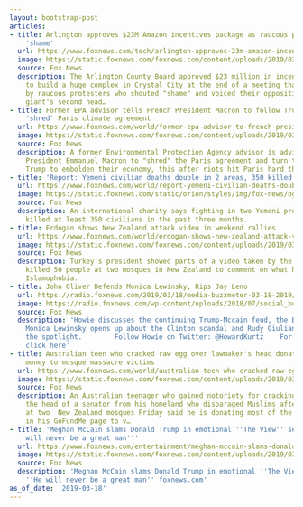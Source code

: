```yaml
---
layout: bootstrap-post
articles:
- title: Arlington approves $23M Amazon incentives package as raucous protesters shout
    'shame'
  url: https://www.foxnews.com/tech/arlington-approves-23m-amazon-incentives-package-as-raucous-protesters-shout-shame
  image: https://static.foxnews.com/foxnews.com/content/uploads/2019/02/543493-amazon-boxes.jpg
  source: Fox News
  description: The Arlington County Board approved $23 million in incentives for Amazon
    to build a huge complex in Crystal City at the end of a meeting that was interrupted
    by raucous protesters who shouted "shame" and voiced their opposition to the tech
    giant's second head…
- title: Former EPA advisor tells French President Macron to follow Trump's lead,
    'shred' Paris climate agreement
  url: https://www.foxnews.com/world/former-epa-advisor-to-french-president-macron-shred-paris-climate-agreement
  image: https://static.foxnews.com/foxnews.com/content/uploads/2019/03/ContentBroker_contentid-eaf6521a5625470dae48b9390848f43b.png
  source: Fox News
  description: A former Environmental Protection Agency advisor is advising French
    President Emmanuel Macron to "shred" the Paris agreement and turn to President
    Trump to embolden their economy, this after riots hit Paris hard this weekend.
- title: 'Report: Yemeni civilian deaths double in 2 areas, 350 killed'
  url: https://www.foxnews.com/world/report-yemeni-civilian-deaths-double-in-2-areas-350-killed
  image: https://static.foxnews.com/static/orion/styles/img/fox-news/og/og-fox-news.png
  source: Fox News
  description: An international charity says fighting in two Yemeni provinces has
    killed at least 350 civilians in the past three months.
- title: Erdogan shows New Zealand attack video in weekend rallies
  url: https://www.foxnews.com/world/erdogan-shows-new-zealand-attack-video-in-weekend-rallies
  image: https://static.foxnews.com/foxnews.com/content/uploads/2019/03/ContentBroker_contentid-3106b64368f14bd69b73988d0aa23196.png
  source: Fox News
  description: Turkey's president showed parts of a video taken by the attacker who
    killed 50 people at two mosques in New Zealand to comment on what he called rising
    Islamophobia.
- title: John Oliver Defends Monica Lewinsky, Rips Jay Leno
  url: https://radio.foxnews.com/2019/03/18/media-buzzmeter-03-18-2019/
  image: https://radio.foxnews.com/wp-content/uploads/2018/07/social_buzzmeter_featured.png
  source: Fox News
  description: 'Howie discusses the continuing Trump-Mccain feud, the Boeing grounding,
    Monica Lewinsky opens up about the Clinton scandal and Rudy Giuliani avoiding
    the spotlight.        Follow Howie on Twitter: @HowardKurtz    For more #MediaBuzz
    click here'
- title: Australian teen who cracked raw egg over lawmaker's head donating GoFundMe
    money to mosque massacre victims
  url: https://www.foxnews.com/world/australian-teen-who-cracked-raw-egg-over-lawmakers-head-donating-gofundme-money-to-mosque-massacre-victims
  image: https://static.foxnews.com/foxnews.com/content/uploads/2019/03/02e7cb0a-Fraser-Anning.jpg
  source: Fox News
  description: An Australian teenager who gained notoriety for cracking an egg on
    the head of a senator from his homeland who disparaged Muslims after the massacre
    at two  New Zealand mosques Friday said he is donating most of the more than $30,000
    in his GoFundMe page to v…
- title: 'Meghan McCain slams Donald Trump in emotional ''The View'' segment: ''He
    will never be a great man'''
  url: https://www.foxnews.com/entertainment/meghan-mccain-slams-donald-trump-in-emotional-the-view-monologue
  image: https://static.foxnews.com/foxnews.com/content/uploads/2019/03/Meghan-Trump-Getty.jpg
  source: Fox News
  description: 'Meghan McCain slams Donald Trump in emotional ''The View'' segment:
    ''He will never be a great man'' foxnews.com'
as_of_date: '2019-03-18'
---
```


